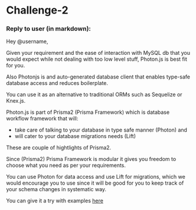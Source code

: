 # Challenge-2

### Reply to user (in markdown):

Hey @username, 

Given your requirement and the ease of interaction with MySQL db that you would expect while not dealing with too low level stuff,
Photon.js is best fit for you.

Also Photonjs is and auto-generated database client that enables type-safe database access and reduces boilerplate.

You can use it as an alternative to traditional ORMs such as Sequelize or  Knex.js.

Photon.js is part of Prisma2 (Prisma Framework) which is database workflow framework that will:
- take care of talking to your database in type safe manner (Photon) and 
- will cater to your database migrations needs (Lift)

These are couple of hightlights of Prisma2.

Since (Prisma2) Prisma Framework is modular it gives you freedom to choose what you need as per your requirements.

You can use Photon for data access and use Lift for migrations, which we would encourage you to use since it will be good for you to keep track of your schema changes in systematic way.

You can give it a try with examples [here](https://github.com/prisma/prisma-examples)
